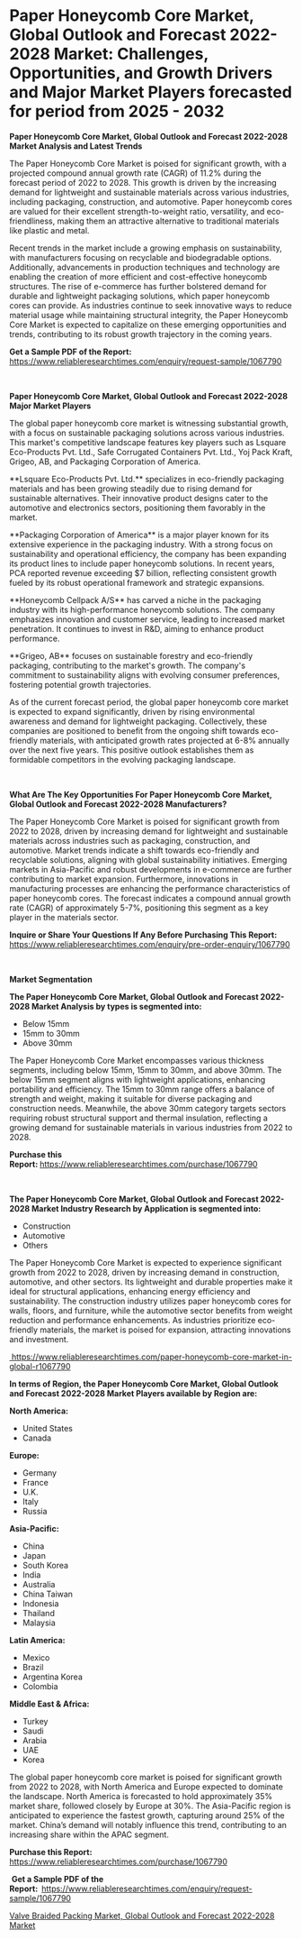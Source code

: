 <p><h1>Paper Honeycomb Core Market, Global Outlook and Forecast 2022-2028 Market: Challenges, Opportunities, and Growth Drivers and Major Market Players forecasted for period from 2025 - 2032</h1></p><p><strong>Paper Honeycomb Core Market, Global Outlook and Forecast 2022-2028 Market Analysis and Latest Trends</strong></p>
<p><p>The Paper Honeycomb Core Market is poised for significant growth, with a projected compound annual growth rate (CAGR) of 11.2% during the forecast period of 2022 to 2028. This growth is driven by the increasing demand for lightweight and sustainable materials across various industries, including packaging, construction, and automotive. Paper honeycomb cores are valued for their excellent strength-to-weight ratio, versatility, and eco-friendliness, making them an attractive alternative to traditional materials like plastic and metal.</p><p>Recent trends in the market include a growing emphasis on sustainability, with manufacturers focusing on recyclable and biodegradable options. Additionally, advancements in production techniques and technology are enabling the creation of more efficient and cost-effective honeycomb structures. The rise of e-commerce has further bolstered demand for durable and lightweight packaging solutions, which paper honeycomb cores can provide. As industries continue to seek innovative ways to reduce material usage while maintaining structural integrity, the Paper Honeycomb Core Market is expected to capitalize on these emerging opportunities and trends, contributing to its robust growth trajectory in the coming years.</p></p>
<p><strong>Get a Sample PDF of the Report:&nbsp;</strong> <a href="https://www.reliableresearchtimes.com/enquiry/request-sample/1067790?utm_campaign=3284&utm_medium=2&utm_source=Github&utm_content=ia&utm_term=21032025&utm_id=paper-honeycomb-core-market-global-outlook-and-forecast-2022-2028">https://www.reliableresearchtimes.com/enquiry/request-sample/1067790</a></p>
<p>&nbsp;</p>
<p><strong>Paper Honeycomb Core Market, Global Outlook and Forecast 2022-2028 Major Market Players</strong></p>
<p><p>The global paper honeycomb core market is witnessing substantial growth, with a focus on sustainable packaging solutions across various industries. This market's competitive landscape features key players such as Lsquare Eco-Products Pvt. Ltd., Safe Corrugated Containers Pvt. Ltd., Yoj Pack Kraft, Grigeo, AB, and Packaging Corporation of America.</p><p>**Lsquare Eco-Products Pvt. Ltd.** specializes in eco-friendly packaging materials and has been growing steadily due to rising demand for sustainable alternatives. Their innovative product designs cater to the automotive and electronics sectors, positioning them favorably in the market.</p><p>**Packaging Corporation of America** is a major player known for its extensive experience in the packaging industry. With a strong focus on sustainability and operational efficiency, the company has been expanding its product lines to include paper honeycomb solutions. In recent years, PCA reported revenue exceeding $7 billion, reflecting consistent growth fueled by its robust operational framework and strategic expansions.</p><p>**Honeycomb Cellpack A/S** has carved a niche in the packaging industry with its high-performance honeycomb solutions. The company emphasizes innovation and customer service, leading to increased market penetration. It continues to invest in R&D, aiming to enhance product performance.</p><p>**Grigeo, AB** focuses on sustainable forestry and eco-friendly packaging, contributing to the market's growth. The company's commitment to sustainability aligns with evolving consumer preferences, fostering potential growth trajectories.</p><p>As of the current forecast period, the global paper honeycomb core market is expected to expand significantly, driven by rising environmental awareness and demand for lightweight packaging. Collectively, these companies are positioned to benefit from the ongoing shift towards eco-friendly materials, with anticipated growth rates projected at 6-8% annually over the next five years. This positive outlook establishes them as formidable competitors in the evolving packaging landscape.</p></p>
<p>&nbsp;</p>
<p><strong>What Are The Key Opportunities For Paper Honeycomb Core Market, Global Outlook and Forecast 2022-2028 Manufacturers?</strong></p>
<p><p>The Paper Honeycomb Core Market is poised for significant growth from 2022 to 2028, driven by increasing demand for lightweight and sustainable materials across industries such as packaging, construction, and automotive. Market trends indicate a shift towards eco-friendly and recyclable solutions, aligning with global sustainability initiatives. Emerging markets in Asia-Pacific and robust developments in e-commerce are further contributing to market expansion. Furthermore, innovations in manufacturing processes are enhancing the performance characteristics of paper honeycomb cores. The forecast indicates a compound annual growth rate (CAGR) of approximately 5-7%, positioning this segment as a key player in the materials sector.</p></p>
<p><strong>Inquire or Share Your Questions If Any Before Purchasing This Report:</strong> <a href="https://www.reliableresearchtimes.com/enquiry/pre-order-enquiry/1067790?utm_campaign=3284&utm_medium=2&utm_source=Github&utm_content=ia&utm_term=21032025&utm_id=paper-honeycomb-core-market-global-outlook-and-forecast-2022-2028">https://www.reliableresearchtimes.com/enquiry/pre-order-enquiry/1067790</a></p>
<p>&nbsp;</p>
<p><strong>Market Segmentation</strong></p>
<p><strong>The Paper Honeycomb Core Market, Global Outlook and Forecast 2022-2028 Market Analysis by types is segmented into:</strong></p>
<p><ul><li>Below 15mm</li><li>15mm to 30mm</li><li>Above 30mm</li></ul></p>
<p><p>The Paper Honeycomb Core Market encompasses various thickness segments, including below 15mm, 15mm to 30mm, and above 30mm. The below 15mm segment aligns with lightweight applications, enhancing portability and efficiency. The 15mm to 30mm range offers a balance of strength and weight, making it suitable for diverse packaging and construction needs. Meanwhile, the above 30mm category targets sectors requiring robust structural support and thermal insulation, reflecting a growing demand for sustainable materials in various industries from 2022 to 2028.</p></p>
<p><strong>Purchase this Report:&nbsp;</strong><a href="https://www.reliableresearchtimes.com/purchase/1067790?utm_campaign=3284&utm_medium=2&utm_source=Github&utm_content=ia&utm_term=21032025&utm_id=paper-honeycomb-core-market-global-outlook-and-forecast-2022-2028">https://www.reliableresearchtimes.com/purchase/1067790</a></p>
<p>&nbsp;</p>
<p><strong>The Paper Honeycomb Core Market, Global Outlook and Forecast 2022-2028 Market Industry Research by Application is segmented into:</strong></p>
<p><ul><li>Construction</li><li>Automotive</li><li>Others</li></ul></p>
<p><p>The Paper Honeycomb Core Market is expected to experience significant growth from 2022 to 2028, driven by increasing demand in construction, automotive, and other sectors. Its lightweight and durable properties make it ideal for structural applications, enhancing energy efficiency and sustainability. The construction industry utilizes paper honeycomb cores for walls, floors, and furniture, while the automotive sector benefits from weight reduction and performance enhancements. As industries prioritize eco-friendly materials, the market is poised for expansion, attracting innovations and investment.</p></p>
<p><a href="https://www.reliableresearchtimes.com/paper-honeycomb-core-market-in-global-r1067790?utm_campaign=3284&utm_medium=2&utm_source=Github&utm_content=ia&utm_term=21032025&utm_id=paper-honeycomb-core-market-global-outlook-and-forecast-2022-2028">&nbsp;https://www.reliableresearchtimes.com/paper-honeycomb-core-market-in-global-r1067790</a></p>
<p><strong>In terms of Region, the Paper Honeycomb Core Market, Global Outlook and Forecast 2022-2028 Market Players available by Region are:</strong></p>
<p>
    <p> <strong> North America: </strong>
        <ul>
            <li>United States</li>
            <li>Canada</li>
        </ul>
        </p> 
    <p> <strong> Europe: </strong>
        <ul>
            <li>Germany</li>
            <li>France</li>
            <li>U.K.</li>
            <li>Italy</li>
            <li>Russia</li>
        </ul>
        </p> 
    <p> <strong> Asia-Pacific: </strong>
        <ul>
            <li>China</li>
            <li>Japan</li>
            <li>South Korea</li>
            <li>India</li>
            <li>Australia</li>
            <li>China Taiwan</li>
            <li>Indonesia</li>
            <li>Thailand</li>
            <li>Malaysia</li>
        </ul>
        </p> 
    <p> <strong> Latin America: </strong>
        <ul>
            <li>Mexico</li>
            <li>Brazil</li>
            <li>Argentina Korea</li>
            <li>Colombia</li>
        </ul>
        </p> 
    <p> <strong> Middle East & Africa: </strong>
        <ul>
            <li>Turkey</li>
            <li>Saudi</li>
            <li>Arabia</li>
            <li>UAE</li>
            <li>Korea</li>
        </ul>
    </p>
    </p>
<p><p>The global paper honeycomb core market is poised for significant growth from 2022 to 2028, with North America and Europe expected to dominate the landscape. North America is forecasted to hold approximately 35% market share, followed closely by Europe at 30%. The Asia-Pacific region is anticipated to experience the fastest growth, capturing around 25% of the market. China’s demand will notably influence this trend, contributing to an increasing share within the APAC segment.</p></p>
<p><strong>Purchase this Report: </strong><a href="https://www.reliableresearchtimes.com/purchase/1067790?utm_campaign=3284&utm_medium=2&utm_source=Github&utm_content=ia&utm_term=21032025&utm_id=paper-honeycomb-core-market-global-outlook-and-forecast-2022-2028">https://www.reliableresearchtimes.com/purchase/1067790</a></p>
<p>&nbsp;<strong>Get a Sample PDF of the Report:&nbsp;&nbsp;</strong><a href="https://www.reliableresearchtimes.com/enquiry/request-sample/1067790?utm_campaign=3284&utm_medium=2&utm_source=Github&utm_content=ia&utm_term=21032025&utm_id=paper-honeycomb-core-market-global-outlook-and-forecast-2022-2028">https://www.reliableresearchtimes.com/enquiry/request-sample/1067790</a></p>
<p><strong></strong></p>
<p><p><a href="https://github.com/storcweithzg/Market-Research-Report-List-1/blob/main/valve-braided-packing-market-global-outlook-and-forecast-2022-2028-market.md?utm_campaign=3284&utm_medium=2&utm_source=Github&utm_content=ia&utm_term=21032025&utm_id=paper-honeycomb-core-market-global-outlook-and-forecast-2022-2028">Valve Braided Packing Market, Global Outlook and Forecast 2022-2028 Market</a></p></p>